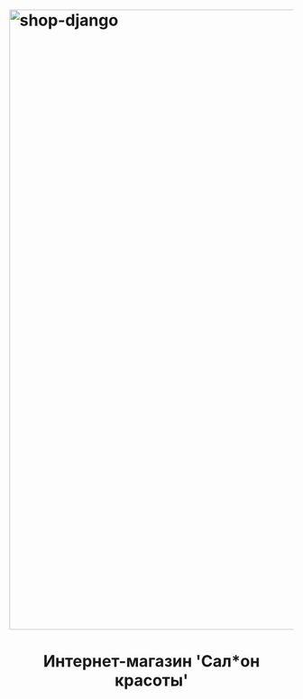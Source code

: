 # <img  alt="shop-django" src="https://github.com/PakKseniya/salon_shop_django/tree/main/salon_site1/readme/screen1.png" width="1100px"/>
<h1 align="center">Интернет-магазин 'Сал*он красоты'</h1>

